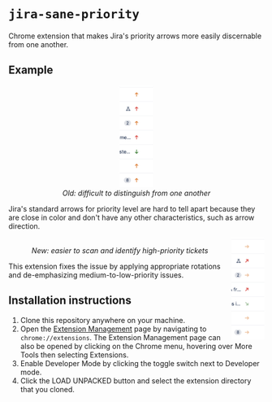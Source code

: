 # `jira-sane-priority`
Chrome extension that makes Jira's priority arrows more easily discernable from one another.

## Example

<p align="center">
  <img src="./old.png" height="200" />
  <br />
  <em>Old: difficult to distinguish from one another</em>
</p>
  
Jira's standard arrows for priority level are hard to tell apart because they are close in color and don't have any other    characteristics, such as arrow direction.

<p align="center">
  <img align="right" src="./new.png" height="200" />
  <br />
  <em>New: easier to scan and identify high-priority tickets</em>
</p>

This extension fixes the issue by applying appropriate rotations and de-emphasizing medium-to-low-priority issues.


## Installation instructions

1. Clone this repository anywhere on your machine.
2. Open the [Extension Management](chrome://extensions) page by navigating to `chrome://extensions`. The Extension Management page can also be opened by clicking on the Chrome menu, hovering over More Tools then selecting Extensions.
3. Enable Developer Mode by clicking the toggle switch next to Developer mode.
4. Click the LOAD UNPACKED button and select the extension directory that you cloned.
